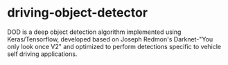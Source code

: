 # driving-object-detector
DOD is a deep object detection algorithm implemented using Keras/Tensorflow, developed based on Joseph Redmon's Darknet-"You only look once V2" and optimized to perform detections specific to vehicle self driving applications.
